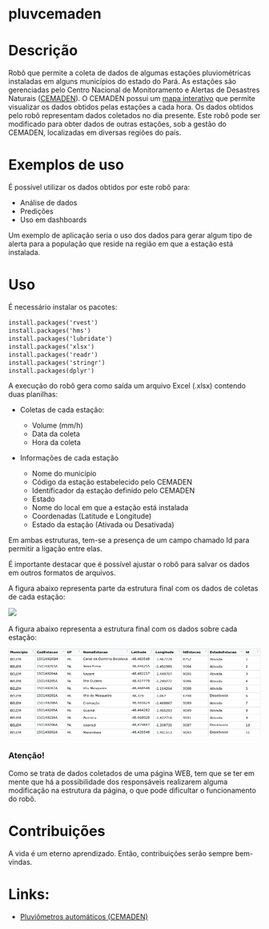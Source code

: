 # pluvcemaden

# Descrição

Robô que permite a coleta de dados de algumas estações pluviométricas instaladas em alguns municípios do estado do Pará. As estações são gerenciadas pelo Centro Nacional de Monitoramento e Alertas de Desastres Naturais ([CEMADEN](http://www.cemaden.gov.br/)). O CEMADEN possui um [mapa interativo](http://www.cemaden.gov.br/mapainterativo/#) que permite visualizar os dados obtidos pelas estações a cada hora. Os dados obtidos pelo robô representam dados coletados no dia presente.  Este robô pode ser modificado para obter dados de outras estações, sob a gestão do CEMADEN, localizadas em diversas regiões do país. 

# Exemplos de uso

É possível utilizar os dados obtidos por este robô para:

- Análise de dados
- Predições
- Uso em dashboards

Um exemplo de aplicação seria o uso dos dados para gerar algum tipo de alerta para a população que reside na região em que a estação está instalada. 

# Uso

É necessário instalar os pacotes:

```
install.packages('rvest')
install.packages('hms')
install.packages('lubridate')
install.packages('xlsx')
install.packages('readr')
install.packages('stringr')
install.packages(dplyr')
```
A execução do robô gera como saída um arquivo Excel (.xlsx) contendo duas planilhas:

- Coletas de cada estação:
  - Volume (mm/h)
  - Data da coleta
  - Hora da coleta
  
- Informações de cada estação
  - Nome do município
  - Código da estação estabelecido pelo CEMADEN
  - Identificador da estação definido pelo CEMADEN
  - Estado
  - Nome do local em que a estação está instalada
  - Coordenadas (Latitude e Longitude)
  - Estado da estação (Ativada ou Desativada)

Em ambas estruturas, tem-se a presença de um campo chamado Id para permitir a ligação entre elas. 

É importante destacar que é possível ajustar o robô para salvar os dados em outros formatos de arquivos. 

A figura abaixo representa  parte da estrutura final com os dados de coletas de cada estação:

![](docs/coletas-estacoes.png)

A figura abaixo representa a estrutura final com os dados sobre cada estação:

![](docs/informacoes-estacoes.png)


### Atenção!

Como se trata de dados coletados de uma página WEB, tem que se ter em mente que há a possibilidade dos responsáveis realizarem alguma modificação na estrutura da página, o que pode dificultar o funcionamento do robô. 

# Contribuições

A vida é um eterno aprendizado. Então, contribuições serão sempre bem-vindas. 

# Links:

- [Pluviômetros automáticos (CEMADEN)](http://www.cemaden.gov.br/pluviometros-automatico/)
